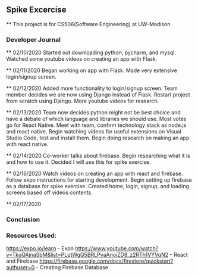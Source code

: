 ## Spike Excercise
** This project is for CS506(Software Engineering) at UW-Madison

### Developer Journal
** 02/10/2020
Started out downloading python, pycharm, and mysql. Watched some youtube videos on creating an app with Flask.

** 02/11/2020
Began working on app with Flask. Made very extensive login/signup screen.

** 02/12/2020
Added more functionality to login/signup screen. Team member decides we are now using Django instead of Flask. Restart project from scratch using Django. More youtube videos for research.

** 02/13/2020
Team now decides python might not be best choice and have a debate of which language and libraries we should use. Most votes go for React Native. Meet with team, confirm technology stack as node.js and react native. Begin watching videos for useful extensions on Visual Studio Code, test and install them. Begin doing research on making an app with react native.

** 02/14/2020
Co-worker talks about firebase. Begin researching what it is and how to use it. Decided I will use this for spike exercise.

** 02/16/2020
Watch videos on creating an app with react and firebase. Follow expo instructions for starting development. Begin setting up firebase as a database for spike exercise. Created home, login, signup, and loading screens based off videos contents.

** 02/17/2020

### Conclusion


### Resources Used:
https://expo.io/learn - Expo
https://www.youtube.com/watch?v=TkuQAjnaSbM&list=PLqtWgQ5BRLPvaAnoiZD8_z2RTh1VYVqN2 – React and Firebase
https://firebase.google.com/docs/firestore/quickstart?authuser=0 - Creating Firebase Database